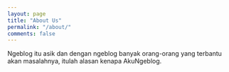 ```yaml
---
layout: page
title: "About Us"
permalink: "/about/"
comments: false
---
```


Ngeblog itu asik dan dengan ngeblog banyak orang-orang yang terbantu akan masalahnya, itulah alasan kenapa AkuNgeblog.
